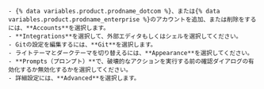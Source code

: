     - {% data variables.product.prodname_dotcom %}、または{% data variables.product.prodname_enterprise %}のアカウントを追加、または削除をするには、**Accounts**を選択します。
    - **Integrations**を選択して、外部エディタもしくはシェルを選択してください。
    - Gitの設定を編集するには、**Git**を選択します。
    - ライトテーマとダークテーマを切り替えるには、**Appearance**を選択してください。
    - **Prompts（プロンプト）**で、破壊的なアクションを実行する前の確認ダイアログの有効化するか無効化するかを選択してください。
    - 詳細設定には、**Advanced**を選択します。

